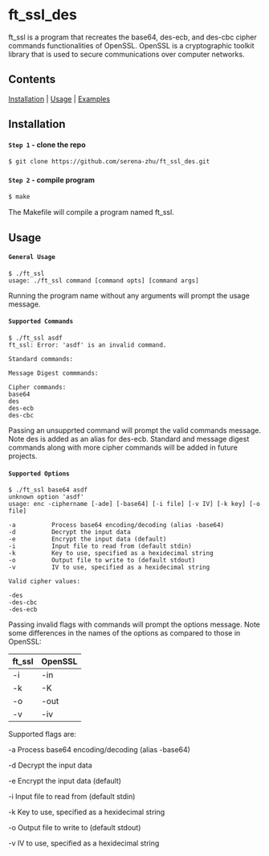 # ft_ssl_des

ft_ssl is a program that recreates the base64, des-ecb, and des-cbc cipher commands functionalities of OpenSSL. OpenSSL is a cryptographic toolkit library that is used to secure communications over computer networks.

## Contents

[Installation](#install) | [Usage](#usage) | [Examples](#examples)

## <a name="install">Installation</a>

#### `Step 1` - clone the repo

```bash
$ git clone https://github.com/serena-zhu/ft_ssl_des.git
```

#### `Step 2` - compile program

```bash
$ make
```

The Makefile will compile a program named ft_ssl.

## <a name="usage">Usage</a>

#### `General Usage`
```
$ ./ft_ssl
usage: ./ft_ssl command [command opts] [command args]
```
Running the program name without any arguments will prompt the usage message.

#### `Supported Commands`
```
$ ./ft_ssl asdf
ft_ssl: Error: 'asdf' is an invalid command.

Standard commands:

Message Digest commmands:

Cipher commands:
base64
des
des-ecb
des-cbc
```
Passing an unsupprted command will prompt the valid commands message. Note des is added as an alias for des-ecb. Standard and message digest commands along with more cipher commands will be added in future projects.

#### `Supported Options`
```
$ ./ft_ssl base64 asdf
unknown option 'asdf'
usage: enc -ciphername [-ade] [-base64] [-i file] [-v IV] [-k key] [-o file]

-a          Process base64 encoding/decoding (alias -base64)
-d          Decrypt the input data
-e          Encrypt the input data (default)
-i          Input file to read from (default stdin)
-k          Key to use, specified as a hexidecimal string
-o          Output file to write to (default stdout)
-v          IV to use, specified as a hexidecimal string

Valid cipher values:

-des
-des-cbc
-des-ecb
```

Passing invalid flags with commands will prompt the options message. Note some differences in the names of the options as compared to those in OpenSSL:

| ft_ssl | OpenSSL |
| ------ | ------- |
|   -i   |   -in   |
|   -k   |   -K    |
|   -o   |   -out  |
|   -v   |   -iv   |

Supported flags are: 

-a          Process base64 encoding/decoding (alias -base64)

-d          Decrypt the input data

-e          Encrypt the input data (default)

-i          Input file to read from (default stdin)

-k          Key to use, specified as a hexidecimal string

-o          Output file to write to (default stdout)

-v          IV to use, specified as a hexidecimal string